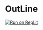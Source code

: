 # OutLine
[![Run on Repl.it](https://replit.com/badge/github/Mikeyviet/OutLine)](https://replit.com/@Miguel-CuViet-Nguyen/OutLine?v=1)
